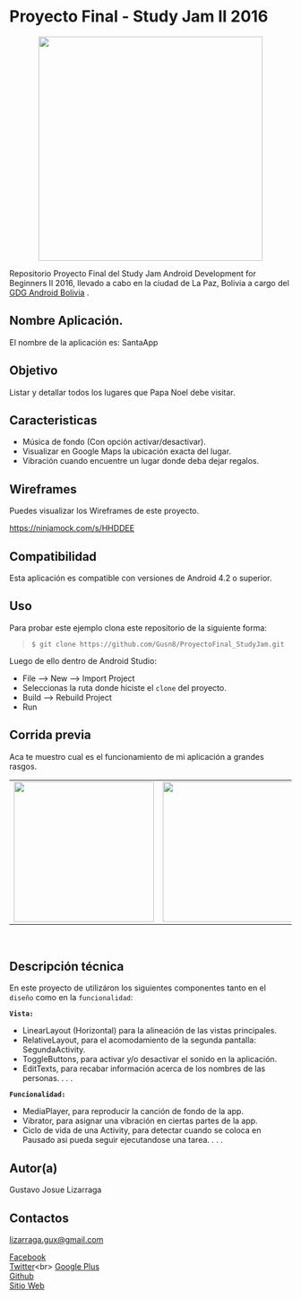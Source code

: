 Proyecto Final - Study Jam II 2016
===
<div align="center">
    <center>
        <img src="http://developerstudyjams.com/images/masthead.png" width="400px"/>
    </center>
</div>

Repositorio Proyecto Final del Study Jam Android Development for Beginners II 2016, llevado a cabo en la ciudad de La Paz, Bolivia a cargo del <a target="_blank" href="http://www.gdg.androidbolivia.com">GDG Android Bolivia</a> .

Nombre Aplicación.
---
El nombre de la aplicación es: SantaApp

Objetivo
---
Listar y detallar todos los lugares que Papa Noel debe visitar.

Caracteristicas
---
* Música de fondo (Con opción activar/desactivar).
* Visualizar en Google Maps la ubicación exacta del lugar.
* Vibración cuando encuentre un lugar donde deba dejar regalos.

Wireframes
---
Puedes visualizar los Wireframes de este proyecto.

https://ninjamock.com/s/HHDDEE

Compatibilidad
---
Esta aplicación es compatible con versiones de Android 4.2 o superior.

Uso
---------
Para probar este ejemplo clona este repositorio de la siguiente forma:
>
>     $ git clone https://github.com/Gusn8/ProyectoFinal_StudyJam.git

Luego de ello dentro de Android Studio:

* File --> New --> Import Project 
* Seleccionas la ruta donde hiciste el `clone` del proyecto.
* Build --> Rebuild Project
* Run 

Corrida previa
---
Aca te muestro cual es el funcionamiento de mi aplicación a grandes rasgos.
<div align="center">
    <center>
        <table border="0">
            <tr>
                <td><img src="https://github.com/Gusn8/StudyJam_II_CustomListViews/blob/master/img/captura.gif" width="250"></td>
                <td><img src="https://github.com/Gusn8/StudyJam_II_Animations/raw/master/img/corrida_02.gif" width="250"></td>
                <td><img src="https://github.com/Gusn8/StudyJam_II_Intents/raw/master/img/corrida_02.gif" width="250"></td>
            </tr>
        </table>
    </center>
</div>
<br>

Descripción técnica
---
En este proyecto de utilizáron los siguientes componentes tanto en el `diseño` como en la `funcionalidad`:

**`Vista:`**
* LinearLayout (Horizontal) para la alineación de las vistas principales.
* RelativeLayout, para el acomodamiento de la segunda pantalla: SegundaActivity.
* ToggleButtons, para activar y/o desactivar el sonido en la aplicación.
* EditTexts, para recabar información acerca de los nombres de las personas.
.
.
.

**`Funcionalidad:`**
* MediaPlayer, para reproducir la canción de fondo de la app.
* Vibrator, para asignar una vibración en ciertas partes de la app.
* Ciclo de vida de una Activity, para detectar cuando se coloca en Pausado asi pueda seguir ejecutandose una tarea.
.
.
.

Autor(a)
---
Gustavo Josue Lizarraga

Contactos
---
lizarraga.gux@gmail.com

[Facebook](https://www.facebook.com/Gusn8) <br>
[Twitter](https://www.twitter.com/Gusn8_)<br>
[Google Plus](https://www.google.com/+GustavoLizarraga)<br>
[Github](https://www.github.com/Gusn8)<br>
[Sitio Web](http://www.miramicodigo.com/)<br>
